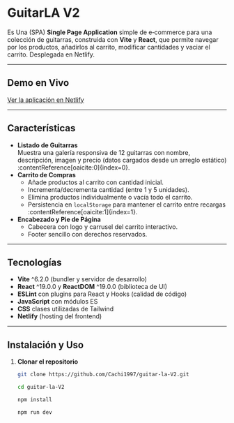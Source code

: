 # GuitarLA V2

Es Una (SPA) **Single Page Application** simple de e‑commerce para una colección de guitarras, construida con **Vite** y **React**, que permite navegar por los productos, añadirlos al carrito, modificar cantidades y vaciar el carrito. Desplegada en Netlify.

---

## Demo en Vivo

[Ver la aplicación en Netlify](https://serene-bubblegum-b4341a.netlify.app/)

---

## Características

- **Listado de Guitarras**  
  Muestra una galería responsiva de 12 guitarras con nombre, descripción, imagen y precio (datos cargados desde un arreglo estático) :contentReference[oaicite:0]{index=0}.
- **Carrito de Compras**
  - Añade productos al carrito con cantidad inicial.
  - Incrementa/decrementa cantidad (entre 1 y 5 unidades).
  - Elimina productos individualmente o vacía todo el carrito.
  - Persistencia en `localStorage` para mantener el carrito entre recargas :contentReference[oaicite:1]{index=1}.
- **Encabezado y Pie de Página**
  - Cabecera con logo y carrusel del carrito interactivo.
  - Footer sencillo con derechos reservados.

---

## Tecnologías

- **Vite** ^6.2.0 (bundler y servidor de desarrollo)
- **React** ^19.0.0 y **ReactDOM** ^19.0.0 (biblioteca de UI)
- **ESLint** con plugins para React y Hooks (calidad de código)
- **JavaScript** con módulos ES
- **CSS** clases utilizadas de Tailwind
- **Netlify** (hosting del frontend)

---

## Instalación y Uso

1. **Clonar el repositorio**

   ```bash
   git clone https://github.com/Cachi1997/guitar-la-V2.git

   cd guitar-la-V2

   npm install

   npm run dev
   ```

```

```
